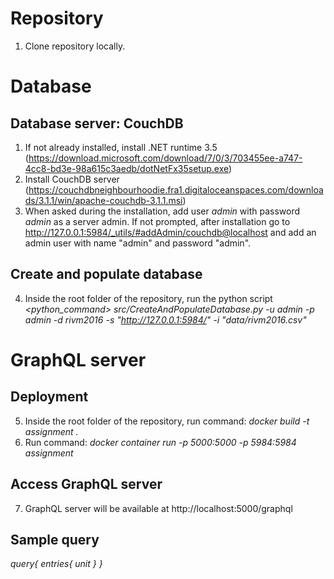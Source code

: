 # Repository
1. Clone repository locally.

# Database
## Database server: CouchDB
1. If not already installed, install .NET runtime 3.5 (https://download.microsoft.com/download/7/0/3/703455ee-a747-4cc8-bd3e-98a615c3aedb/dotNetFx35setup.exe)
2. Install CouchDB server (https://couchdbneighbourhoodie.fra1.digitaloceanspaces.com/downloads/3.1.1/win/apache-couchdb-3.1.1.msi)
3. When asked during the installation, add user _admin_ with password _admin_ as a server admin. If not prompted, after installation go to http://127.0.0.1:5984/_utils/#addAdmin/couchdb@localhost and add an admin user with name "admin" and password "admin".

## Create and populate database
4. Inside the root folder of the repository, run the python script  *_<python_command> src/CreateAndPopulateDatabase.py -u admin -p admin -d rivm2016 -s "http://127.0.0.1:5984/" -i "data/rivm2016.csv"_*

# GraphQL server
## Deployment
5. Inside the root folder of the repository, run command: *docker build -t assignment .*
6. Run command: *docker container run -p 5000:5000 -p 5984:5984 assignment*
## Access GraphQL server
7. GraphQL server will be available at http://localhost:5000/graphql

## Sample query
_query{
  entries{
    unit
  }
}_
